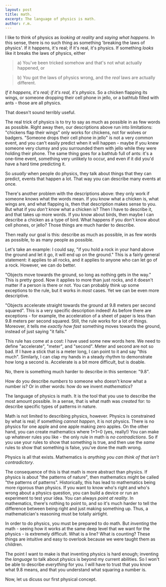 ```yaml
---
layout: post
title: math.
excerpt: The language of physics is math.
author: r.m.
---
```


I like to think of physics as _looking at reality_ and _saying what happens_. In this sense, there is no such thing as something 'breaking the laws of physics'. If it happens, it's real; if it's real, it's physics. If something _looks_ like it breaks the laws of physics, either

>a) You've been tricked somehow and that's not what actually happened, or

>b) You got the laws of physics wrong, and the _real_ laws are actually different.

_If it happens, it's real; if it's real, it's physics_. So a chicken flapping its wings, or someone dropping their cell phone in jello, or a bathtub filled with ants - those are all physics.

That doesn't sound terribly useful.

The real trick of physics is to try to say as much as possible in as few words as possible. Right away then, our descriptions above run into limitations: "chickens flap their wings" only works for chickens, not for wolves or badgers. "Someone drops their cell phone in jello" is not a very common event, and you can't easily predict when it will happen - maybe if you knew someone very clumsy and you surrounded them with jello while they were holding their phone. The same thing goes for a bathtub full of ants: it's a one-time event, something very unlikely to occur, and even if it did you'd have a hard time predicting it.

So _usually_ when people do physics, they talk about things that they can predict, events that happen a lot. That way you can describe many events at once.

There's another problem with the descriptions above: they only work if someone knows what the words mean. If you know what a chicken is, what wings are, and what flapping is, then that description makes sense to you. But what if you _don't_ know what a chicken is? Then I have to describe it, and that takes up more words. If you know about birds, then maybe I can describe a chicken as a type of bird. What happens if you don't know about cell phones, or jello? Those things are much harder to describe.

Then really our goal is this: describe as much as possible, in as few words as possible, to as many people as possible.

Let's take an example: I could say, "if you hold a rock in your hand above the ground and let it go, it will end up on the ground." This is a fairly general statement: it applies to all rocks, and it applies to anyone who can let go of a rock. However, we can do better.

"Objects move towards the ground, so long as nothing gets in the way." This is pretty good. Now it applies to more than just rocks, and it doesn't matter if a person is there or not. You can probably think up some exceptions to the rule, but it works in _most_ cases. Yet we can be even more descriptive.

"Objects accelerate straight towards the ground at 9.8 meters per second squared". This is a very specific description indeed! As before there are exceptions - for example, the acceleration of a sheet of paper is less than 9.8 meters per second squared. Still, the rule works for a lot of things. Moreover, it tells me _exactly how fast_ something moves towards the ground, instead of just saying "it falls."

This rule has come at a cost: I have used some new words here. We need to define "accelerate", "meter", and "second". Meter and second are not so bad. If I have a stick that is a meter long, I can point to it and say "this much". Similarly, I can clap my hands in a steady rhythm to demonstrate how long a second is.  Accelerate is a bit more difficult, but is doable.

No, there is something much harder to describe in this sentence: "9.8".

How do you describe _numbers_ to someone who doesn't know what a number is? Or in other words: how do we invent _mathematics_?

The language of physics is math. It is the tool that you use to describe the most amount possible. In a sense, that is what math was _created_ for: to describe specific types of patterns in nature.

Math is not limited to describing physics, however. Physics is constrained by what is real; if something _cannot happen_, it is not physics. There is no physics for one apple and one apple making zero apples. On the other hand, you can create mathematics where 1+1=0 (yes, really!) You can make up whatever rules you like - the only rule in math is _no contradictions_. So if you use your rules to show that something is true, and then use the _same_ rules to show that something is false, you've done the math wrong.

Physics is all that exists. Mathematics is _anything you can think of that isn't contradictory_.

The consequence of this is that math is more abstract than physics. If physics is about "the patterns of nature", then mathematics might be called "the patterns of patterns". Historically, this has lead to mathematics being more rigorous than physics. If you want to know who's right and who's wrong about a physics question, you can build a device or run an experiment to test your idea. You can always _point at reality_. In mathematics, there's nothing to point to, and so it's much harder to tell the difference between being right and just making something up. Thus, a mathematician's reasoning must be totally airtight.

In order to do physics, you must be prepared to do math. But _inventing_ the math - seeing how it works at the same deep level that we want for the physics - is extremely difficult. What is a line? What is counting? These things are intuitive and easy to overlook because we were taught them as children.

The point I want to make is that inventing physics is hard enough; inventing the _language_ to talk about physics is beyond my current abilities. So I won't be able to describe _everything_ for you. I will have to trust that you know what 9.8 means, and that you understand what squaring a number is.

Now, let us dicuss our first physical concept.